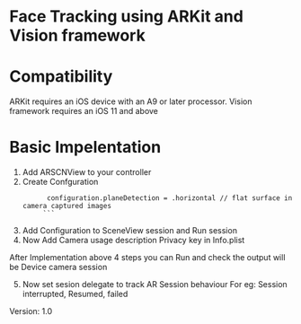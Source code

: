 # Face Tracking using ARKit and Vision framework

# Compatibility

ARKit requires an iOS device with an A9 or later processor.
Vision framework requires an iOS 11 and above

# Basic Impelentation

1. Add ARSCNView to your controller
2. Create Confguration 
   ``` let configuration = ARWorldTrackingConfiguration()
         configuration.planeDetection = .horizontal // flat surface in camera captured images
        ```
3. Add Configuration to SceneView session and Run session
4. Now Add Camera usage description Privacy key in Info.plist

After Implementation above 4 steps you can Run and check the output will be Device camera session

5. Now set sesion delegate to track AR Session behaviour 
  For eg: Session interrupted, Resumed, failed 
 


        
Version: 1.0


